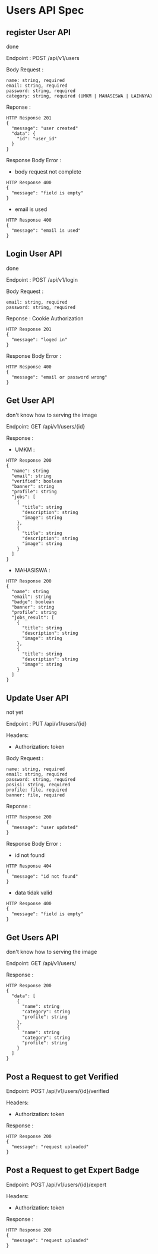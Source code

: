 # Users API Spec

## register User API

done

Endpoint : POST /api/v1/users

Body Request :
```
name: string, required
email: string, required
password: string, required
category: string, required (UMKM | MAHASISWA | LAINNYA)
```

Reponse :
```
HTTP Response 201
{
  "message": "user created"
  "data": {
    "id": "user_id" 
  }
}
```

Response Body Error :
- body request not complete
```
HTTP Response 400
{
  "message": "field is empty"
}
```
- email is used
```
HTTP Response 400
{
  "message": "email is used"
}
```

## Login User API

done

Endpoint : POST /api/v1/login

Body Request :
```
email: string, required
password: string, required
```

Reponse :
Cookie Authorization
```
HTTP Response 201
{
  "message": "loged in"
}
```

Response Body Error :
```
HTTP Response 400
{
  "message": "email or password wrong"
}
```

## Get User API
don\'t know how to serving the image 

Endpoint: GET /api/v1/users/{id}

Response :
- UMKM :
```
HTTP Response 200
{
  "name": string
  "email": string
  "verified": boolean
  "banner": string
  "profile": string
  "jobs": [
    {
      "title": string
      "description": string
      "image": string
    },
    {
      "title": string
      "description": string
      "image": string
    }
  ]
}
```
- MAHASISWA :
```
HTTP Response 200
{
  "name": string
  "email": string
  "badge": boolean
  "banner": string
  "profile": string
  "jobs_result": [
    {
      "title": string
      "description": string
      "image": string
    },
    {
      "title": string
      "description": string
      "image": string
    }
  ]
}
```

## Update User API

not yet

Endpoint : PUT /api/v1/users/{id}

Headers:
- Authorization: token

Body Request :
```
name: string, required
email: string, required
password: string, required
posisi: string, required
profile: file, required
banner: file, required
```

Reponse :
```
HTTP Response 200
{
  "message": "user updated"
}
```

Response Body Error :
- id not found
```
HTTP Response 404
{
  "message": "id not found"
}
```
- data tidak valid
```
HTTP Response 400
{
  "message": "field is empty"
}
```

## Get Users API

don\'t know how to serving the image

Endpoint: GET /api/v1/users/

Response :
```
HTTP Response 200
{
  "data": [
    {
      "name": string
      "category": string
      "profile": string
    },
    {
      "name": string
      "category": string
      "profile": string
    }
  ]
}
```

## Post a Request to get Verified

Endpoint: POST /api/v1/users/{id}/verified

Headers:
- Authorization: token

Response :
```
HTTP Response 200
{
  "message": "request uploaded"
}
```

## Post a Request to get Expert Badge

Endpoint: POST /api/v1/users/{id}/expert

Headers:
- Authorization: token

Response :
```
HTTP Response 200
{
  "message": "request uploaded"
}
```